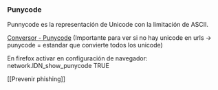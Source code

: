 ### Punycode

Punnycode es la representación de Unicode con la limitación de ASCII.

[Conversor - Punycode](https://punycode.es/) (Importante para ver si no hay unicode en urls -> punycode = estandar que convierte todos los unicode)

En firefox activar en configuración de navegador: network.IDN_show_punycode TRUE

[[Prevenir phishing]]